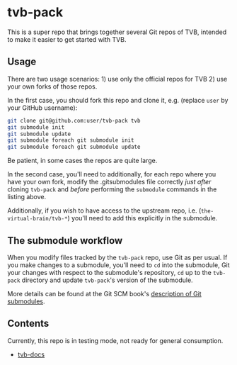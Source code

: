 # tvb-pack

This is a super repo that brings together several Git repos of TVB,
intended to make it easier to get started with TVB.

## Usage

There are two usage scenarios: 1) use only the official repos for
TVB 2) use your own forks of those repos. 

In the first case, you should fork this repo and clone it, e.g.
(replace `user` by your GitHub username):

```bash
git clone git@github.com:user/tvb-pack tvb
git submodule init
git submodule update
git submodule foreach git submodule init
git submodule foreach git submodule update
```

Be patient, in some cases the repos are quite large.

In the second case, you'll need to additionally, for each repo 
where you have your own fork, modify the .gitsubmodules file correctly
*just after* cloning `tvb-pack` and 
*before* performing the `submodule` commands in the listing above.

Additionally, if you wish to have access to the upstream repo, i.e.
(`the-virtual-brain/tvb-*`) you'll need to add this explicitly in
the submodule. 

## The submodule workflow

When you modify files tracked by the `tvb-pack` repo, use Git as
per usual. If you make changes to a submodule, you'll need to `cd`
into the submodule, Git your changes with respect to the submodule's
repository, `cd` up to the `tvb-pack` directory and update `tvb-pack`'s 
version of the submodule.

More details can be found at the Git SCM book's [description of 
Git submodules](http://git-scm.com/book/en/Git-Tools-Submodules).

## Contents

Currently, this repo is in testing mode, not ready for general consumption.

- [tvb-docs](https://github.com/the-virtual-brain/tvb-docs)


